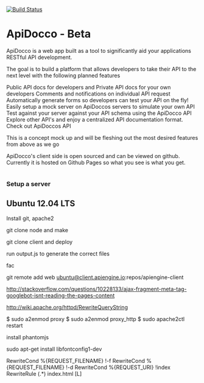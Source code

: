 


[![Build Status](https://secure.travis-ci.org/ApiEngine/apiengine-client.png?branch=master)](http://travis-ci.org/ApiEngine/apiengine-client)


# ApiDocco - Beta

ApiDocco is a web app built as a tool to significantly aid your applications RESTful API development.

The goal is to build a platform that allows developers to take their API to the next level with the following planned features

Public API docs for developers and Private API docs for your own developers
Comments and notifications on individual API request
Automatically generate forms so developers can test your API on the fly!
Easily setup a mock server on ApiDoccos servers to simulate your own API
Test against your server against your API schema using the ApiDocco API
Explore other API's and enjoy a centralized API documentation format.
Check out ApiDoccos API

This is a concept mock up and will be fleshing out the most desired features from above as we go

ApiDocco's client side is open sourced and can be viewed on github. Currently it is hosted on Github Pages so what you see is what you get.

<img alt="Clicky" width="1" height="1" src="//in.getclicky.com/66606907ns.gif" />

### Setup a server

## Ubuntu 12.04 LTS

Install git, apache2

git clone node and make

git clone client and deploy

run output.js to generate the correct files

fac

git remote add web ubuntu@client.apiengine.io:repos/apiengine-client

http://stackoverflow.com/questions/10228133/ajax-fragment-meta-tag-googlebot-isnt-reading-the-pages-content

http://wiki.apache.org/httpd/RewriteQueryString

$ sudo a2enmod proxy
$ sudo a2enmod proxy_http
$ sudo apache2ctl restart

install phantomjs

sudo apt-get install libfontconfig1-dev

RewriteCond %{REQUEST_FILENAME} !-f
RewriteCond %{REQUEST_FILENAME} !-d
RewriteCond %{REQUEST_URI} !index
RewriteRule (.*) index.html [L]

